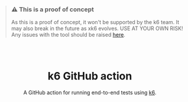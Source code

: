 > ### ⚠️ This is a proof of concept
>
> As this is a proof of concept, it won't be supported by the k6 team.
> It may also break in the future as xk6 evolves. USE AT YOUR OWN RISK!
> Any issues with the tool should be raised [here](https://github.com/grafana/k6-github-action/issues).

</br>
</br>

<div align="center">

# k6 GitHub action
A GitHub action for running end-to-end tests using [k6](https://github.com/grafana/k6).

</div>